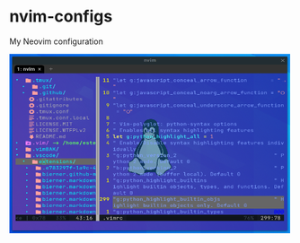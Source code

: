 # nvim-configs

My Neovim configuration

<img alt="Neovim" src="./screenshots/neovim.png?raw=true" width="500" height="320" />

